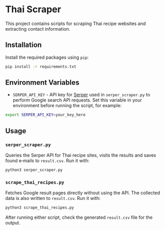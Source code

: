 # Thai Scraper

This project contains scripts for scraping Thai recipe websites and extracting contact information.

## Installation

Install the required packages using `pip`:

```bash
pip install -r requirements.txt
```

## Environment Variables

- `SERPER_API_KEY` - API key for [Serper](https://serper.dev) used in `serper_scraper.py` to perform Google search API requests. Set this variable in your environment before running the script, for example:

```bash
export SERPER_API_KEY=your_key_here
```

## Usage

### `serper_scraper.py`

Queries the Serper API for Thai recipe sites, visits the results and saves found e‑mails to `result.csv`.
Run it with:

```bash
python3 serper_scraper.py
```

### `scrape_thai_recipes.py`

Fetches Google result pages directly without using the API. The collected data is also written to `result.csv`.
Run it with:

```bash
python3 scrape_thai_recipes.py
```

After running either script, check the generated `result.csv` file for the output.
